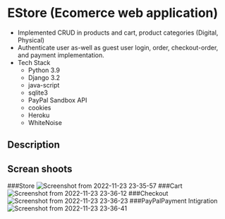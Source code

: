 # EStore (Ecomerce web application) 
- Implemented CRUD in products and cart, product categories (Digital, Physical)
- Authenticate user as-well as guest user login, order, checkout-order, and payment implementation.
- Tech Stack
  - Python 3.9
  - Django 3.2
  - java-script
  - sqlite3
  - PayPal Sandbox API
  - cookies
  - Heroku
  - WhiteNoise
  
## Description 


## Screan shoots 

###Store
![Screenshot from 2022-11-23 23-35-57](https://user-images.githubusercontent.com/88018904/203619913-96efa3e9-ec17-4e31-989c-6029ea2b51e0.png)
###Cart
![Screenshot from 2022-11-23 23-36-12](https://user-images.githubusercontent.com/88018904/203619930-ac08ca7d-0dc7-4e78-84b7-1d92fbd27793.png)
###Checkout
![Screenshot from 2022-11-23 23-36-23](https://user-images.githubusercontent.com/88018904/203619931-78bd8f3c-6856-4222-97c2-5591028727ee.png)
###PayPalPayment Intigration
![Screenshot from 2022-11-23 23-36-41](https://user-images.githubusercontent.com/88018904/203619933-3e3936f9-3145-4cf9-91a0-e3738488dfbe.png)
